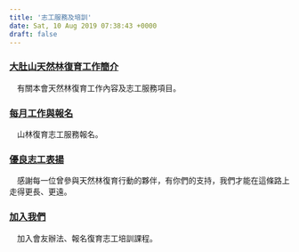 ```yaml
---
title: '志工服務及培訓'
date: Sat, 10 Aug 2019 07:38:43 +0000
draft: false
---
```


### **[大肚山天然林復育工作簡介](https://www.reforestation.tw/?page_id=268)**

　有關本會天然林復育工作內容及志工服務項目。

### [**每月工作與報名**](https://www.reforestation.tw/?page_id=270)

　山林復育志工服務報名。

### **[優良志工表揚](https://www.reforestation.tw/?page_id=272)**

　感謝每一位曾參與天然林復育行動的夥伴，有你們的支持，我們才能在這條路上走得更長、更遠。

### **[加入我們](https://www.reforestation.tw/?page_id=274)**

　加入會友辦法、報名復育志工培訓課程。